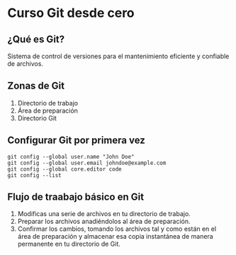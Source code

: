 # Curso Git desde cero

## ¿Qué es Git?

Sistema de control de versiones para el mantenimiento eficiente y confiable de archivos.


## Zonas de Git

1. Directorio de trabajo
2. Área de preparación
3. Directorio Git


## Configurar Git por primera vez

```
git config --global user.name "John Doe"
git config --global user.email johndoe@example.com
git config --global core.editor code
git config --list
```

## Flujo de traabajo básico en Git

1. Modificas una serie de archivos en tu directorio de trabajo.
2. Preparar los archivos anadiéndolos al área de preparación.
3. Confirmar los cambios, tomando los archivos tal y como están en el área de preparación y almacenar esa copia instantánea de manera permanente en tu directorio de Git.

